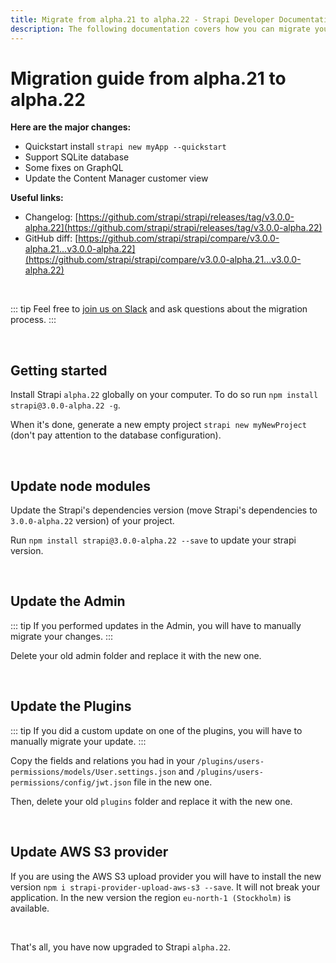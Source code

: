 ```yaml
---
title: Migrate from alpha.21 to alpha.22 - Strapi Developer Documentation
description: The following documentation covers how you can migrate your Strapi application from alpha.21 to alpha.22.
---
```


# Migration guide from alpha.21 to alpha.22

**Here are the major changes:**

- Quickstart install `strapi new myApp --quickstart`
- Support SQLite database
- Some fixes on GraphQL
- Update the Content Manager customer view

**Useful links:**

- Changelog: [https://github.com/strapi/strapi/releases/tag/v3.0.0-alpha.22](https://github.com/strapi/strapi/releases/tag/v3.0.0-alpha.22)
- GitHub diff: [https://github.com/strapi/strapi/compare/v3.0.0-alpha.21...v3.0.0-alpha.22](https://github.com/strapi/strapi/compare/v3.0.0-alpha.21...v3.0.0-alpha.22)

<br>

::: tip
Feel free to [join us on Slack](http://slack.strapi.io) and ask questions about the migration process.
:::

<br>

## Getting started

Install Strapi `alpha.22` globally on your computer. To do so run `npm install strapi@3.0.0-alpha.22 -g`.

When it's done, generate a new empty project `strapi new myNewProject` (don't pay attention to the database configuration).

<br>

## Update node modules

Update the Strapi's dependencies version (move Strapi's dependencies to `3.0.0-alpha.22` version) of your project.

Run `npm install strapi@3.0.0-alpha.22 --save` to update your strapi version.

<br>

## Update the Admin

::: tip
If you performed updates in the Admin, you will have to manually migrate your changes.
:::

Delete your old admin folder and replace it with the new one.

<br>

## Update the Plugins

::: tip
If you did a custom update on one of the plugins, you will have to manually migrate your update.
:::

Copy the fields and relations you had in your `/plugins/users-permissions/models/User.settings.json` and `/plugins/users-permissions/config/jwt.json` file in the new one.

Then, delete your old `plugins` folder and replace it with the new one.

<br>

## Update AWS S3 provider

If you are using the AWS S3 upload provider you will have to install the new version `npm i strapi-provider-upload-aws-s3 --save`.
It will not break your application. In the new version the region `eu-north-1 (Stockholm)` is available.

<br>

That's all, you have now upgraded to Strapi `alpha.22`.
